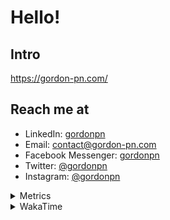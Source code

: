 # Hello!

## Intro

<https://gordon-pn.com/>

## Reach me at

- LinkedIn: [gordonpn](https://www.linkedin.com/in/gordonpn/)
- Email: [contact@gordon-pn.com](mailto:contact@gordon-pn.com)
- Facebook Messenger: [gordonpn](https://www.messenger.com/t/Gordonpn)
- Twitter: [@gordonpn](https://twitter.com/Gordonpn)
- Instagram: [@gordonpn](https://www.instagram.com/gordonpn/)

<details>
  <summary>Metrics</summary>

  <img align="center" src="https://github.com/gordonpn/gordonpn/blob/master/github-metrics.svg" alt="GitHub Metrics">

</details>

<details>
  <summary>WakaTime</summary>

  <!--START_SECTION:waka-->
📊 **This Week I Spent My Time On** 

```text
💬 Programming Languages: 
Other                    31 hrs 5 mins       ██████████████████████░░░   86.32 % 
Brazil Dependency Config 2 hrs 37 mins       ██░░░░░░░░░░░░░░░░░░░░░░░   07.27 % 
Python                   1 hr 11 mins        █░░░░░░░░░░░░░░░░░░░░░░░░   03.30 % 
TypeScript               20 mins             ░░░░░░░░░░░░░░░░░░░░░░░░░   00.94 % 
Java                     13 mins             ░░░░░░░░░░░░░░░░░░░░░░░░░   00.64 % 

🔥 Editors: 
Chrome                   20 hrs 49 mins      ██████████████░░░░░░░░░░░   57.82 % 
Slack                    5 hrs 28 mins       ████░░░░░░░░░░░░░░░░░░░░░   15.19 % 
iTerm2                   3 hrs 12 mins       ██░░░░░░░░░░░░░░░░░░░░░░░   08.89 % 
Firefox                  1 hr 56 mins        █░░░░░░░░░░░░░░░░░░░░░░░░   05.40 % 
IntelliJ IDEA            1 hr 49 mins        █░░░░░░░░░░░░░░░░░░░░░░░░   05.05 % 
```


 Last Updated on 29/04/2025 16:29:03 UTC
<!--END_SECTION:waka-->
</details>
